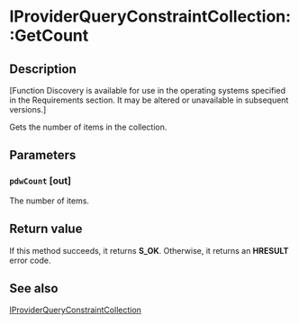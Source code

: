 # IProviderQueryConstraintCollection::GetCount

## Description

[Function Discovery is available for use in the operating systems specified in the Requirements section. It may be altered or unavailable in subsequent versions.]

Gets the number of items in the collection.

## Parameters

### `pdwCount` [out]

The number of items.

## Return value

If this method succeeds, it returns **S_OK**. Otherwise, it returns an **HRESULT** error code.

## See also

[IProviderQueryConstraintCollection](https://learn.microsoft.com/windows/desktop/api/functiondiscoveryprovider/nn-functiondiscoveryprovider-iproviderqueryconstraintcollection)